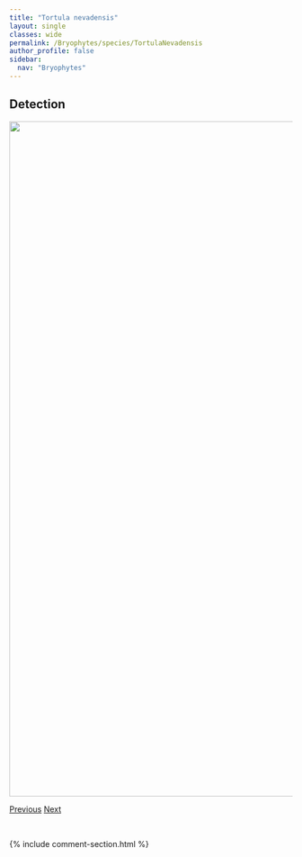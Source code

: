 ```yaml
---
title: "Tortula nevadensis"
layout: single
classes: wide
permalink: /Bryophytes/species/TortulaNevadensis
author_profile: false
sidebar:
  nav: "Bryophytes"
---
```


<h2>Detection</h2>

<a href="https://drive.google.com/uc?export=view&id=14oJnfWrphqybyXneYzyBLKC1ni_-V1vj">
<img src="https://drive.google.com/uc?export=view&id=14oJnfWrphqybyXneYzyBLKC1ni_-V1vj" height = "1200" width = "800">
</a>


<a href="/DevelopmentWebsite/Bryophytes/species/TortulaMucronifolia" class="pagination--pager" title="Tortula mucronifolia">Previous</a> <a href="/DevelopmentWebsite/Bryophytes/species/TortulaTruncata" class="pagination--pager" title="Tortula truncata">Next</a>

<p>&nbsp;</p>

{% include comment-section.html %}
